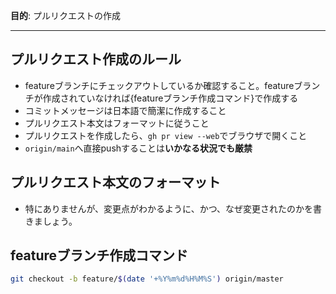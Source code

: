 **目的**: プルリクエストの作成

---

## プルリクエスト作成のルール
- featureブランチにチェックアウトしているか確認すること。featureブランチが作成されていなければ{featureブランチ作成コマンド}で作成する
- コミットメッセージは日本語で簡潔に作成すること
- プルリクエスト本文はフォーマットに従うこと
- プルリクエストを作成したら、`gh pr view --web`でブラウザで開くこと
- `origin/main`へ直接pushすることは**いかなる状況でも厳禁**

## プルリクエスト本文のフォーマット
- 特にありませんが、変更点がわかるように、かつ、なぜ変更されたのかを書きましょう。

## featureブランチ作成コマンド
```bash
git checkout -b feature/$(date '+%Y%m%d%H%M%S') origin/master
```
